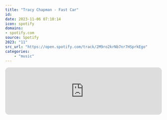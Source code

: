 ```yaml
---
title: "Tracy Chapman - Fast Car"
id: 
date: 2023-11-06 07:10:14
icon: spotify
domains:
- spotify.com
source: Spotify
2023: "11"
src_url: "https://open.spotify.com/track/2M9ro2krNb7nr7HSprkEgo"
categories:
    - "music"
---
```

<iframe style="border-radius: 12px" width="100%" height="152" title="Spotify Embed: Fast Car" frameborder="0" allowfullscreen allow="autoplay; clipboard-write; encrypted-media; fullscreen; picture-in-picture" loading="lazy" src="https://open.spotify.com/embed/track/2M9ro2krNb7nr7HSprkEgo?utm_source=oembed"></iframe>
